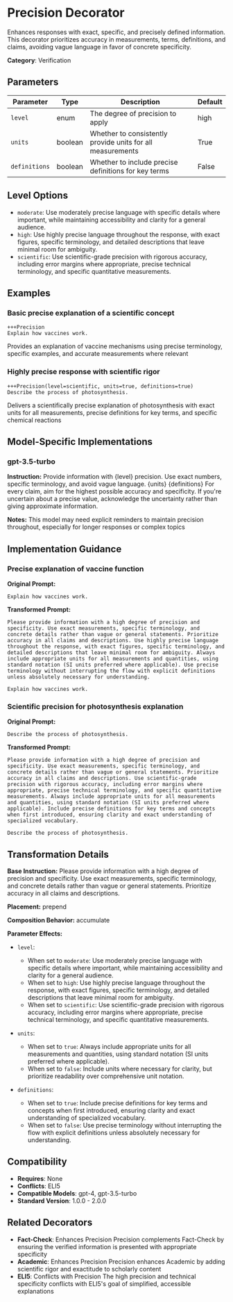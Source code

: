 # Precision Decorator

Enhances responses with exact, specific, and precisely defined information. This decorator prioritizes accuracy in measurements, terms, definitions, and claims, avoiding vague language in favor of concrete specificity.

**Category**: Verification

## Parameters

| Parameter | Type | Description | Default |
|-----------|------|-------------|--------|
| `level` | enum | The degree of precision to apply | high |
| `units` | boolean | Whether to consistently provide units for all measurements | True |
| `definitions` | boolean | Whether to include precise definitions for key terms | False |

## Level Options

- `moderate`: Use moderately precise language with specific details where important, while maintaining accessibility and clarity for a general audience.
- `high`: Use highly precise language throughout the response, with exact figures, specific terminology, and detailed descriptions that leave minimal room for ambiguity.
- `scientific`: Use scientific-grade precision with rigorous accuracy, including error margins where appropriate, precise technical terminology, and specific quantitative measurements.

## Examples

### Basic precise explanation of a scientific concept

```
+++Precision
Explain how vaccines work.
```

Provides an explanation of vaccine mechanisms using precise terminology, specific examples, and accurate measurements where relevant

### Highly precise response with scientific rigor

```
+++Precision(level=scientific, units=true, definitions=true)
Describe the process of photosynthesis.
```

Delivers a scientifically precise explanation of photosynthesis with exact units for all measurements, precise definitions for key terms, and specific chemical reactions

## Model-Specific Implementations

### gpt-3.5-turbo

**Instruction:** Provide information with {level} precision. Use exact numbers, specific terminology, and avoid vague language. {units} {definitions} For every claim, aim for the highest possible accuracy and specificity. If you're uncertain about a precise value, acknowledge the uncertainty rather than giving approximate information.

**Notes:** This model may need explicit reminders to maintain precision throughout, especially for longer responses or complex topics


## Implementation Guidance

### Precise explanation of vaccine function

**Original Prompt:**
```
Explain how vaccines work.
```

**Transformed Prompt:**
```
Please provide information with a high degree of precision and specificity. Use exact measurements, specific terminology, and concrete details rather than vague or general statements. Prioritize accuracy in all claims and descriptions. Use highly precise language throughout the response, with exact figures, specific terminology, and detailed descriptions that leave minimal room for ambiguity. Always include appropriate units for all measurements and quantities, using standard notation (SI units preferred where applicable). Use precise terminology without interrupting the flow with explicit definitions unless absolutely necessary for understanding.

Explain how vaccines work.
```

### Scientific precision for photosynthesis explanation

**Original Prompt:**
```
Describe the process of photosynthesis.
```

**Transformed Prompt:**
```
Please provide information with a high degree of precision and specificity. Use exact measurements, specific terminology, and concrete details rather than vague or general statements. Prioritize accuracy in all claims and descriptions. Use scientific-grade precision with rigorous accuracy, including error margins where appropriate, precise technical terminology, and specific quantitative measurements. Always include appropriate units for all measurements and quantities, using standard notation (SI units preferred where applicable). Include precise definitions for key terms and concepts when first introduced, ensuring clarity and exact understanding of specialized vocabulary.

Describe the process of photosynthesis.
```

## Transformation Details

**Base Instruction:** Please provide information with a high degree of precision and specificity. Use exact measurements, specific terminology, and concrete details rather than vague or general statements. Prioritize accuracy in all claims and descriptions.

**Placement:** prepend

**Composition Behavior:** accumulate

**Parameter Effects:**

- `level`:
  - When set to `moderate`: Use moderately precise language with specific details where important, while maintaining accessibility and clarity for a general audience.
  - When set to `high`: Use highly precise language throughout the response, with exact figures, specific terminology, and detailed descriptions that leave minimal room for ambiguity.
  - When set to `scientific`: Use scientific-grade precision with rigorous accuracy, including error margins where appropriate, precise technical terminology, and specific quantitative measurements.

- `units`:
  - When set to `true`: Always include appropriate units for all measurements and quantities, using standard notation (SI units preferred where applicable).
  - When set to `false`: Include units where necessary for clarity, but prioritize readability over comprehensive unit notation.

- `definitions`:
  - When set to `true`: Include precise definitions for key terms and concepts when first introduced, ensuring clarity and exact understanding of specialized vocabulary.
  - When set to `false`: Use precise terminology without interrupting the flow with explicit definitions unless absolutely necessary for understanding.

## Compatibility

- **Requires**: None
- **Conflicts**: ELI5
- **Compatible Models**: gpt-4, gpt-3.5-turbo
- **Standard Version**: 1.0.0 - 2.0.0

## Related Decorators

- **Fact-Check**: Enhances Precision Precision complements Fact-Check by ensuring the verified information is presented with appropriate specificity
- **Academic**: Enhances Precision Precision enhances Academic by adding scientific rigor and exactitude to scholarly content
- **ELI5**: Conflicts with Precision The high precision and technical specificity conflicts with ELI5's goal of simplified, accessible explanations
